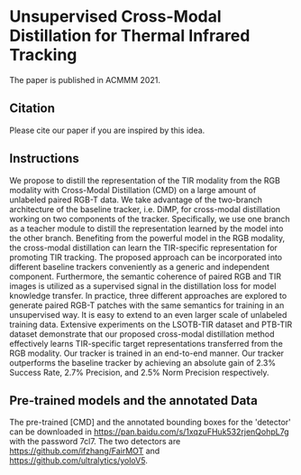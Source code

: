 # Unsupervised Cross-Modal Distillation for Thermal Infrared Tracking

The paper is published in ACMMM 2021. 

## Citation
Please cite our paper if you are inspired by this idea.

## Instructions
We propose to distill the representation of the TIR modality from the RGB modality with Cross-Modal Distillation (CMD) on a large amount of unlabeled paired RGB-T data. We take advantage of the two-branch architecture of the baseline tracker, i.e. DiMP, for cross-modal distillation working on two components of the tracker. Specifically, we use one branch as a teacher module to distill the representation learned by the model into the other branch. Benefiting from the powerful model in the RGB modality, the cross-modal distillation can learn the TIR-specific representation for promoting TIR tracking. The proposed approach can be incorporated into different baseline trackers conveniently as a generic and independent component. Furthermore, the semantic coherence of paired RGB and TIR images is utilized as a supervised signal in the distillation loss for model knowledge transfer. In practice, three different approaches are explored to generate paired RGB-T patches with the same semantics for training in an unsupervised way. It is easy to extend to an even larger scale of unlabeled training data. Extensive experiments on the LSOTB-TIR dataset and PTB-TIR dataset demonstrate that our proposed cross-modal distillation method effectively learns TIR-specific target representations transferred from the RGB modality. Our tracker is trained in an end-to-end manner. Our tracker outperforms the baseline tracker by achieving an absolute gain of 2.3% Success Rate, 2.7% Precision, and 2.5% Norm Precision respectively.

## Pre-trained models and the annotated Data
The pre-trained [CMD] and the annotated bounding boxes for the 'detector' can be downloaded in https://pan.baidu.com/s/1xqzuFHuk532rjenQohpL7g with the password 7cl7.
The two detectors are https://github.com/ifzhang/FairMOT and https://github.com/ultralytics/yoloV5.